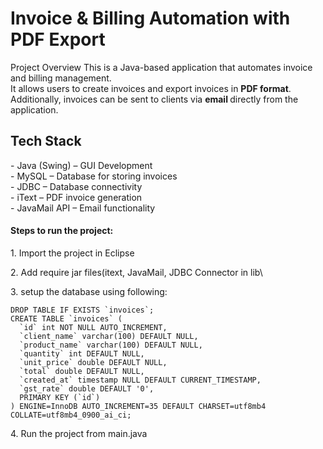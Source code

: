 <h1>Invoice & Billing Automation with PDF Export</h1>

<p>Project Overview
This is a Java-based application that automates invoice and billing management.<br>  
It allows users to create invoices and export invoices in <b>PDF format</b>. <br> 
Additionally, invoices can be sent to clients via <b>email </b> directly from the application.  
</p>

<h2>Tech Stack</h2>
<p>- Java (Swing) – GUI Development  <br>
- MySQL  – Database for storing invoices<br>
- JDBC – Database connectivity  <br>
- iText – PDF invoice generation  <br>
- JavaMail API – Email functionality  </p>

<h4>Steps to run the project:</h4>
<p>1. Import the project in Eclipse</p>
<p>2. Add require jar files(itext, JavaMail, JDBC Connector in lib\ </p>
<p>3. setup the database using following:</p>

```
DROP TABLE IF EXISTS `invoices`;
CREATE TABLE `invoices` (
  `id` int NOT NULL AUTO_INCREMENT,
  `client_name` varchar(100) DEFAULT NULL,
  `product_name` varchar(100) DEFAULT NULL,
  `quantity` int DEFAULT NULL,
  `unit_price` double DEFAULT NULL,
  `total` double DEFAULT NULL,
  `created_at` timestamp NULL DEFAULT CURRENT_TIMESTAMP,
  `gst_rate` double DEFAULT '0',
  PRIMARY KEY (`id`)
) ENGINE=InnoDB AUTO_INCREMENT=35 DEFAULT CHARSET=utf8mb4 COLLATE=utf8mb4_0900_ai_ci;
```

<p>4. Run the project from main.java</p>
